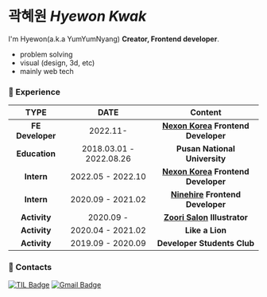 # 곽혜원 *Hyewon Kwak*     

I'm Hyewon(a.k.a YumYumNyang) **Creator, Frontend developer**.
- problem solving
- visual (design, 3d, etc)
- mainly web tech

   
### :dizzy: Experience​
|              TYPE               |          DATE           |                           Content                            |
| :-----------------------------: | :---------------------: | :----------------------------------------------------------: |
| **FE Developer** | 2022.11-  | **<a href="https://www.nexon.com/Home/Game">Nexon Korea</a> Frontend Developer** | 
| **Education** |      2018.03.01 -  2022.08.26     |                  **Pusan National University**      |  
| **Intern** | 2022.05 - 2022.10  | **<a href="https://www.nexon.com/Home/Game">Nexon Korea</a> Frontend Developer** | 
| **Intern** | 2020.09 - 2021.02  | **<a href="https://ninehire.com/">Ninehire</a> Frontend Developer** | 
| **Activity** | 2020.09 - | **<a href="https://www.instagram.com/zzoori_salon/">Zoori Salon</a> Illustrator** | 
| **Activity** | 2020.04 - 2021.02 | **Like a Lion** |  
| **Activity** | 2019.09 - 2020.09 |   **Developer Students Club**   |
   


###  :purple_heart: ​Contacts ###

[![TIL Badge](http://img.shields.io/badge/-DAILY%20LOG-0000ff?style=flat-square&link=https://heathered-bag-309.notion.site/eed28ad123b84f4ba152c92bd8200d25?v=fcdbb064fc5c42d7baeb59c05d040b78)](https://heathered-bag-309.notion.site/eed28ad123b84f4ba152c92bd8200d25?v=fcdbb064fc5c42d7baeb59c05d040b78)
[![Gmail Badge](https://img.shields.io/badge/Gmail-d14836?style=flat-square&logo=Gmail&logoColor=white&link=mailto:khw121699@gmail.com)](mailto:khw121699@gmail.com)
